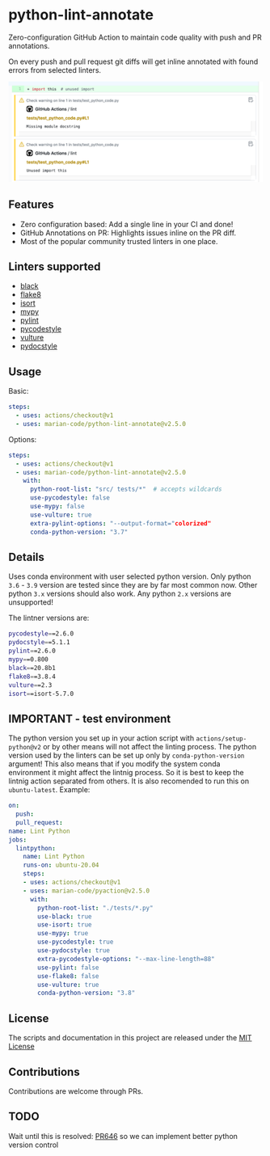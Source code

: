 # python-lint-annotate

Zero-configuration GitHub Action to maintain code quality with push and PR annotations.

On every push and pull request git diffs will get inline annotated with found errors from
selected linters.

![Screenshot of annotations](static/annotations.png)

## Features

- Zero configuration based: Add a single line in your CI and done!
- GitHub Annotations on PR: Highlights issues inline on the PR diff.
- Most of the popular community trusted linters in one place.

## Linters supported

- [black](https://github.com/psf/black)
- [flake8](http://flake8.pycqa.org)
- [isort](https://github.com/timothycrosley/isort)
- [mypy](http://mypy-lang.org/)
- [pylint](https://www.pylint.org/)
- [pycodestyle](https://pycodestyle.readthedocs.io)
- [vulture](https://github.com/jendrikseipp/vulture)
- [pydocstyle](https://github.com/PyCQA/pydocstyle)

## Usage

Basic:

```yml
steps:
  - uses: actions/checkout@v1
  - uses: marian-code/python-lint-annotate@v2.5.0
```

Options:

```yml
steps:
  - uses: actions/checkout@v1
  - uses: marian-code/python-lint-annotate@v2.5.0
    with:
      python-root-list: "src/ tests/*"  # accepts wildcards
      use-pycodestyle: false
      use-mypy: false
      use-vulture: true
      extra-pylint-options: "--output-format="colorized"
      conda-python-version: "3.7"
```

## Details

Uses conda environment with user selected python version. Only python `3.6` - `3.9`
version are tested since they are by far most common now. Other python `3.x` versions
should also work. Any python `2.x` versions are unsupported!

The lintner versions are:

```bash
pycodestyle==2.6.0
pydocstyle==5.1.1
pylint==2.6.0
mypy==0.800
black==20.8b1
flake8==3.8.4
vulture==2.3
isort==isort-5.7.0
```

## IMPORTANT - test environment

The python version you set up in your action script with `actions/setup-python@v2`
or by other means will not affect the linting process. The python version used by
the linters can be set up only by `conda-python-version` argument! This also means
that if you modify the system conda environment it might affect the lintnig process.
So it is best to keep the lintnig action separated from others. It is also recomended
to run this on `ubuntu-latest`. Example:

```yml
on:
  push:
  pull_request:
name: Lint Python
jobs:
  lintpython:
    name: Lint Python
    runs-on: ubuntu-20.04
    steps:
    - uses: actions/checkout@v1
    - uses: marian-code/pyaction@v2.5.0
      with:
        python-root-list: "./tests/*.py"
        use-black: true
        use-isort: true
        use-mypy: true
        use-pycodestyle: true
        use-pydocstyle: true
        extra-pycodestyle-options: "--max-line-length=88"
        use-pylint: false
        use-flake8: false
        use-vulture: true
        conda-python-version: "3.8"
```

## License

The scripts and documentation in this project are released under the [MIT License](LICENSE)

## Contributions

Contributions are welcome through PRs.

## TODO

Wait until this is resolved: [PR646](https://github.com/actions/runner/issues/646)
so we can implement better python version control
